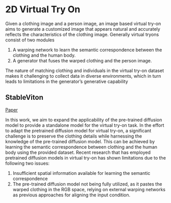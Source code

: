 # 2D Virtual Try On

Given a clothing image and a person image, an image based virtual try-on aims to generate a customized image
that appears natural and accurately reflects the characteristics of the clothing image. Generally virtual tryons consist of two modules

1.  A warping network to learn the semantic correspondence between the clothing and the human body.
2.  A generator
that fuses the warped clothing and the person image.

The nature
of matching clothing and individuals in the virtual try-on
dataset  makes it challenging to collect data in diverse environments, which in turn leads to limitations
in the generator’s generative capability

## StableViton

[Paper](https://arxiv.org/pdf/2312.01725)

In this work, we aim to expand the applicability of the
pre-trained diffusion model to provide a standalone model
for the virtual try-on task. In the effort to adapt the pretrained diffusion model for virtual try-on, a significant challenge is to preserve the clothing details while harnessing
the knowledge of the pre-trained diffusion model. This
can be achieved by learning the semantic correspondence
between clothing and the human body using the provided
dataset. Recent research that has employed pretrained diffusion models in virtual try-on has shown limitations due to the following two issues:
1. Insufficient spatial information available for learning the semantic correspondence
2. The pre-trained diffusion model not
being fully utilized, as it pastes the warped clothing in the
RGB space, relying on external warping networks as previous approaches for aligning the input condition.

